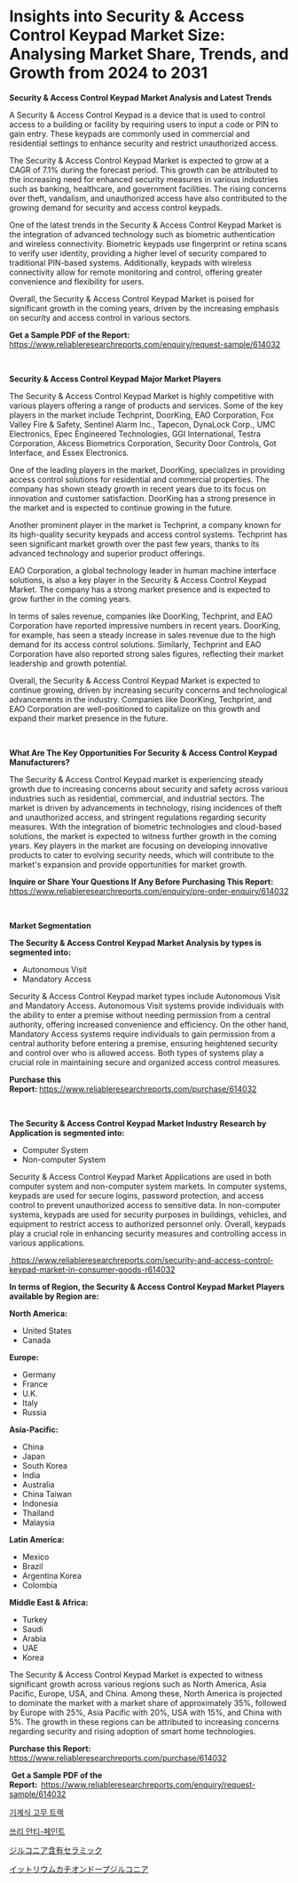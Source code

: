 <p><h1>Insights into Security & Access Control Keypad Market Size: Analysing Market Share, Trends, and Growth from 2024 to 2031</h1></p><p><strong>Security & Access Control Keypad Market Analysis and Latest Trends</strong></p>
<p><p>A Security & Access Control Keypad is a device that is used to control access to a building or facility by requiring users to input a code or PIN to gain entry. These keypads are commonly used in commercial and residential settings to enhance security and restrict unauthorized access.</p><p>The Security & Access Control Keypad Market is expected to grow at a CAGR of 7.1% during the forecast period. This growth can be attributed to the increasing need for enhanced security measures in various industries such as banking, healthcare, and government facilities. The rising concerns over theft, vandalism, and unauthorized access have also contributed to the growing demand for security and access control keypads.</p><p>One of the latest trends in the Security & Access Control Keypad Market is the integration of advanced technology such as biometric authentication and wireless connectivity. Biometric keypads use fingerprint or retina scans to verify user identity, providing a higher level of security compared to traditional PIN-based systems. Additionally, keypads with wireless connectivity allow for remote monitoring and control, offering greater convenience and flexibility for users.</p><p>Overall, the Security & Access Control Keypad Market is poised for significant growth in the coming years, driven by the increasing emphasis on security and access control in various sectors.</p></p>
<p><strong>Get a Sample PDF of the Report:&nbsp;</strong> <a href="https://www.reliableresearchreports.com/enquiry/request-sample/614032">https://www.reliableresearchreports.com/enquiry/request-sample/614032</a></p>
<p>&nbsp;</p>
<p><strong>Security & Access Control Keypad Major Market Players</strong></p>
<p><p>The Security & Access Control Keypad Market is highly competitive with various players offering a range of products and services. Some of the key players in the market include Techprint, DoorKing, EAO Corporation, Fox Valley Fire & Safety, Sentinel Alarm Inc., Tapecon, DynaLock Corp., UMC Electronics, Epec Engineered Technologies, GGI International, Testra Corporation, Akcess Biometrics Corporation, Security Door Controls, Got Interface, and Essex Electronics.</p><p>One of the leading players in the market, DoorKing, specializes in providing access control solutions for residential and commercial properties. The company has shown steady growth in recent years due to its focus on innovation and customer satisfaction. DoorKing has a strong presence in the market and is expected to continue growing in the future.</p><p>Another prominent player in the market is Techprint, a company known for its high-quality security keypads and access control systems. Techprint has seen significant market growth over the past few years, thanks to its advanced technology and superior product offerings.</p><p>EAO Corporation, a global technology leader in human machine interface solutions, is also a key player in the Security & Access Control Keypad Market. The company has a strong market presence and is expected to grow further in the coming years.</p><p>In terms of sales revenue, companies like DoorKing, Techprint, and EAO Corporation have reported impressive numbers in recent years. DoorKing, for example, has seen a steady increase in sales revenue due to the high demand for its access control solutions. Similarly, Techprint and EAO Corporation have also reported strong sales figures, reflecting their market leadership and growth potential. </p><p>Overall, the Security & Access Control Keypad Market is expected to continue growing, driven by increasing security concerns and technological advancements in the industry. Companies like DoorKing, Techprint, and EAO Corporation are well-positioned to capitalize on this growth and expand their market presence in the future.</p></p>
<p>&nbsp;</p>
<p><strong>What Are The Key Opportunities For Security & Access Control Keypad Manufacturers?</strong></p>
<p><p>The Security & Access Control Keypad market is experiencing steady growth due to increasing concerns about security and safety across various industries such as residential, commercial, and industrial sectors. The market is driven by advancements in technology, rising incidences of theft and unauthorized access, and stringent regulations regarding security measures. With the integration of biometric technologies and cloud-based solutions, the market is expected to witness further growth in the coming years. Key players in the market are focusing on developing innovative products to cater to evolving security needs, which will contribute to the market's expansion and provide opportunities for market growth.</p></p>
<p><strong>Inquire or Share Your Questions If Any Before Purchasing This Report:</strong> <a href="https://www.reliableresearchreports.com/enquiry/pre-order-enquiry/614032">https://www.reliableresearchreports.com/enquiry/pre-order-enquiry/614032</a></p>
<p>&nbsp;</p>
<p><strong>Market Segmentation</strong></p>
<p><strong>The Security & Access Control Keypad Market Analysis by types is segmented into:</strong></p>
<p><ul><li>Autonomous Visit</li><li>Mandatory Access</li></ul></p>
<p><p>Security & Access Control Keypad market types include Autonomous Visit and Mandatory Access. Autonomous Visit systems provide individuals with the ability to enter a premise without needing permission from a central authority, offering increased convenience and efficiency. On the other hand, Mandatory Access systems require individuals to gain permission from a central authority before entering a premise, ensuring heightened security and control over who is allowed access. Both types of systems play a crucial role in maintaining secure and organized access control measures.</p></p>
<p><strong>Purchase this Report:&nbsp;</strong><a href="https://www.reliableresearchreports.com/purchase/614032">https://www.reliableresearchreports.com/purchase/614032</a></p>
<p>&nbsp;</p>
<p><strong>The Security & Access Control Keypad Market Industry Research by Application is segmented into:</strong></p>
<p><ul><li>Computer System</li><li>Non-computer System</li></ul></p>
<p><p>Security & Access Control Keypad Market Applications are used in both computer system and non-computer system markets. In computer systems, keypads are used for secure logins, password protection, and access control to prevent unauthorized access to sensitive data. In non-computer systems, keypads are used for security purposes in buildings, vehicles, and equipment to restrict access to authorized personnel only. Overall, keypads play a crucial role in enhancing security measures and controlling access in various applications.</p></p>
<p><a href="https://www.reliableresearchreports.com/security-and-access-control-keypad-market-in-consumer-goods-r614032">&nbsp;https://www.reliableresearchreports.com/security-and-access-control-keypad-market-in-consumer-goods-r614032</a></p>
<p><strong>In terms of Region, the Security & Access Control Keypad Market Players available by Region are:</strong></p>
<p>
    <p> <strong> North America: </strong>
        <ul>
            <li>United States</li>
            <li>Canada</li>
        </ul>
        </p> 
    <p> <strong> Europe: </strong>
        <ul>
            <li>Germany</li>
            <li>France</li>
            <li>U.K.</li>
            <li>Italy</li>
            <li>Russia</li>
        </ul>
        </p> 
    <p> <strong> Asia-Pacific: </strong>
        <ul>
            <li>China</li>
            <li>Japan</li>
            <li>South Korea</li>
            <li>India</li>
            <li>Australia</li>
            <li>China Taiwan</li>
            <li>Indonesia</li>
            <li>Thailand</li>
            <li>Malaysia</li>
        </ul>
        </p> 
    <p> <strong> Latin America: </strong>
        <ul>
            <li>Mexico</li>
            <li>Brazil</li>
            <li>Argentina Korea</li>
            <li>Colombia</li>
        </ul>
        </p> 
    <p> <strong> Middle East & Africa: </strong>
        <ul>
            <li>Turkey</li>
            <li>Saudi</li>
            <li>Arabia</li>
            <li>UAE</li>
            <li>Korea</li>
        </ul>
    </p>
    </p>
<p><p>The Security & Access Control Keypad Market is expected to witness significant growth across various regions such as North America, Asia Pacific, Europe, USA, and China. Among these, North America is projected to dominate the market with a market share of approximately 35%, followed by Europe with 25%, Asia Pacific with 20%, USA with 15%, and China with 5%. The growth in these regions can be attributed to increasing concerns regarding security and rising adoption of smart home technologies.</p></p>
<p><strong>Purchase this Report: </strong><a href="https://www.reliableresearchreports.com/purchase/614032">https://www.reliableresearchreports.com/purchase/614032</a></p>
<p>&nbsp;<strong>Get a Sample PDF of the Report:&nbsp;&nbsp;</strong><a href="https://www.reliableresearchreports.com/enquiry/request-sample/614032">https://www.reliableresearchreports.com/enquiry/request-sample/614032</a></p>
<p><strong></strong></p>
<p><p><a href="https://github.com/durgin521/Market-Research-Report-List-1/blob/main/773048691014.md">기계식 고무 트랙</a></p><p><a href="https://github.com/novabrown3/Market-Research-Report-List-1/blob/main/490674591013.md">쓰리 안티-페인트</a></p><p><a href="https://github.com/DayanaRunolfsdottir/Market-Research-Report-List-1/blob/main/831931499661.md">ジルコニア含有セラミック</a></p><p><a href="https://github.com/ihabdkwlxs948/Market-Research-Report-List-2/blob/main/636716499662.md">イットリウムカチオンドープジルコニア</a></p></p>